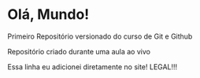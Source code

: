 # Olá, Mundo!
 Primeiro Repositório versionado do curso de Git e Github

Repositório criado durante uma aula ao vivo 

Essa linha eu adicionei diretamente no site! LEGAL!!!
